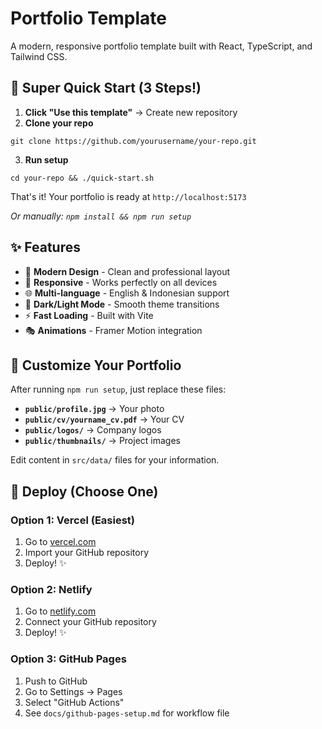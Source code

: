 # Portfolio Template

A modern, responsive portfolio template built with React, TypeScript, and Tailwind CSS.

## 🚀 Super Quick Start (3 Steps!)

1. **Click "Use this template"** → Create new repository
2. **Clone your repo**
```console
git clone https://github.com/yourusername/your-repo.git
```
3. **Run setup**
```console
cd your-repo && ./quick-start.sh
```
That's it! Your portfolio is ready at `http://localhost:5173`

*Or manually: `npm install && npm run setup`*

## ✨ Features

- 🎨 **Modern Design** - Clean and professional layout
- 📱 **Responsive** - Works perfectly on all devices
- 🌐 **Multi-language** - English & Indonesian support
- 🌙 **Dark/Light Mode** - Smooth theme transitions
- ⚡ **Fast Loading** - Built with Vite
- 🎭 **Animations** - Framer Motion integration

## 🎨 Customize Your Portfolio

After running `npm run setup`, just replace these files:

- **`public/profile.jpg`** → Your photo
- **`public/cv/yourname_cv.pdf`** → Your CV
- **`public/logos/`** → Company logos
- **`public/thumbnails/`** → Project images

Edit content in `src/data/` files for your information.

## 🚀 Deploy (Choose One)

### Option 1: Vercel (Easiest)
1. Go to [vercel.com](https://vercel.com)
2. Import your GitHub repository
3. Deploy! ✨

### Option 2: Netlify
1. Go to [netlify.com](https://netlify.com)
2. Connect your GitHub repository
3. Deploy! ✨

### Option 3: GitHub Pages
1. Push to GitHub
2. Go to Settings → Pages
3. Select "GitHub Actions"
4. See `docs/github-pages-setup.md` for workflow file
